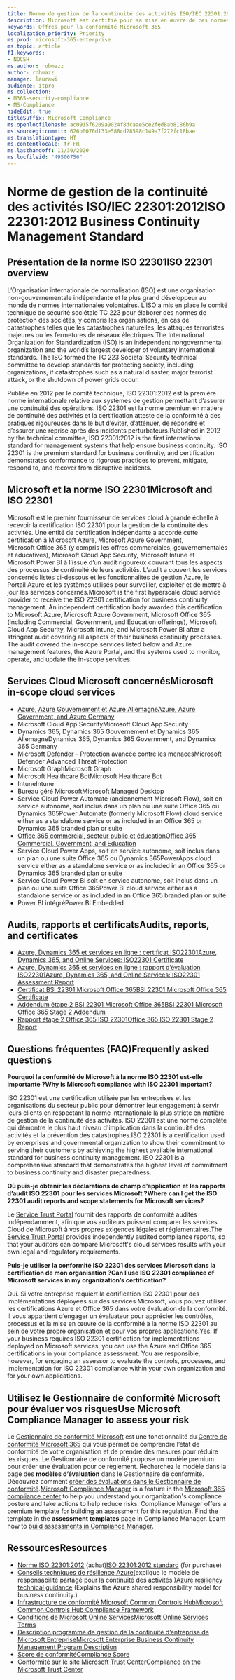```yaml
---
title: Norme de gestion de la continuité des activités ISO/IEC 22301:2012
description: Microsoft est certifié pour sa mise en œuvre de ces normes de gestion de la continuité des activités.
keywords: Offres pour la conformité Microsoft 365
localization_priority: Priority
ms.prod: microsoft-365-enterprise
ms.topic: article
f1.keywords:
- NOCSH
ms.author: robmazz
author: robmazz
manager: laurawi
audience: itpro
ms.collection:
- M365-security-compliance
- MS-Compliance
hideEdit: true
titleSuffix: Microsoft Compliance
ms.openlocfilehash: ac0915f6209a9024f8dcaae5ce2fed8ab8186b9a
ms.sourcegitcommit: 626b0076d133e588cd28598c149a7f272fc18bae
ms.translationtype: HT
ms.contentlocale: fr-FR
ms.lasthandoff: 11/30/2020
ms.locfileid: "49506756"
---
```

# <a name="iso-223012012-business-continuity-management-standard"></a><span data-ttu-id="63400-104">Norme de gestion de la continuité des activités ISO/IEC 22301:2012</span><span class="sxs-lookup"><span data-stu-id="63400-104">ISO 22301:2012 Business Continuity Management Standard</span></span>

## <a name="iso-22301-overview"></a><span data-ttu-id="63400-105">Présentation de la norme ISO 22301</span><span class="sxs-lookup"><span data-stu-id="63400-105">ISO 22301 overview</span></span>

<span data-ttu-id="63400-p101">L’Organisation internationale de normalisation (ISO) est une organisation non-gouvernementale indépendante et le plus grand développeur au monde de normes internationales volontaires. L’ISO a mis en place le comité technique de sécurité sociétale TC 223 pour élaborer des normes de protection des sociétés, y compris les organisations, en cas de catastrophes telles que les catastrophes naturelles, les attaques terroristes majeures ou les fermetures de réseaux électriques.</span><span class="sxs-lookup"><span data-stu-id="63400-p101">The International Organization for Standardization (ISO) is an independent nongovernmental organization and the world’s largest developer of voluntary international standards. The ISO formed the TC 223 Societal Security technical committee to develop standards for protecting society, including organizations, if catastrophes such as a natural disaster, major terrorist attack, or the shutdown of power grids occur.</span></span>

<span data-ttu-id="63400-p102">Publiée en 2012 par le comité technique, ISO 22301:2012 est la première norme internationale relative aux systèmes de gestion permettant d’assurer une continuité des opérations. ISO 22301 est la norme premium en matière de continuité des activités et la certification atteste de la conformité à des pratiques rigoureuses dans le but d’éviter, d’atténuer, de répondre et d’assurer une reprise après des incidents perturbateurs.</span><span class="sxs-lookup"><span data-stu-id="63400-p102">Published in 2012 by the technical committee, ISO 22301:2012 is the first international standard for management systems that help ensure business continuity. ISO 22301 is the premium standard for business continuity, and certification demonstrates conformance to rigorous practices to prevent, mitigate, respond to, and recover from disruptive incidents.</span></span>

## <a name="microsoft-and-iso-22301"></a><span data-ttu-id="63400-110">Microsoft et la norme ISO 22301</span><span class="sxs-lookup"><span data-stu-id="63400-110">Microsoft and ISO 22301</span></span>

<span data-ttu-id="63400-p103">Microsoft est le premier fournisseur de services cloud à grande échelle à recevoir la certification ISO 22301 pour la gestion de la continuité des activités. Une entité de certification indépendante a accordé cette certification à Microsoft Azure, Microsoft Azure Government, Microsoft Office 365 (y compris les offres commerciales, gouvernementales et éducatives), Microsoft Cloud App Security, Microsoft Intune et Microsoft Power BI à l’issue d’un audit rigoureux couvrant tous les aspects des processus de continuité de leurs activités. L’audit a couvert les services concernés listés ci-dessous et les fonctionnalités de gestion Azure, le Portail Azure et les systèmes utilisés pour surveiller, exploiter et de mettre à jour les services concernés.</span><span class="sxs-lookup"><span data-stu-id="63400-p103">Microsoft is the first hyperscale cloud service provider to receive the ISO 22301 certification for business continuity management. An independent certification body awarded this certification to Microsoft Azure, Microsoft Azure Government, Microsoft Office 365 (including Commercial, Government, and Education offerings), Microsoft Cloud App Security, Microsoft Intune, and Microsoft Power BI after a stringent audit covering all aspects of their business continuity processes. The audit covered the in-scope services listed below and Azure management features, the Azure Portal, and the systems used to monitor, operate, and update the in-scope services.</span></span>

## <a name="microsoft-in-scope-cloud-services"></a><span data-ttu-id="63400-114">Services Cloud Microsoft concernés</span><span class="sxs-lookup"><span data-stu-id="63400-114">Microsoft in-scope cloud services</span></span>

- [<span data-ttu-id="63400-115">Azure, Azure Gouvernement et Azure Allemagne</span><span class="sxs-lookup"><span data-stu-id="63400-115">Azure, Azure Government, and Azure Germany</span></span>](https://aka.ms/AzureCompliance)
- <span data-ttu-id="63400-116">Microsoft Cloud App Security</span><span class="sxs-lookup"><span data-stu-id="63400-116">Microsoft Cloud App Security</span></span>
- <span data-ttu-id="63400-117">Dynamics 365, Dynamics 365 Gouvernement et Dynamics 365 Allemagne</span><span class="sxs-lookup"><span data-stu-id="63400-117">Dynamics 365, Dynamics 365 Government, and Dynamics 365 Germany</span></span>
- <span data-ttu-id="63400-118">Microsoft Defender – Protection avancée contre les menaces</span><span class="sxs-lookup"><span data-stu-id="63400-118">Microsoft Defender Advanced Threat Protection</span></span>
- <span data-ttu-id="63400-119">Microsoft Graph</span><span class="sxs-lookup"><span data-stu-id="63400-119">Microsoft Graph</span></span>
- <span data-ttu-id="63400-120">Microsoft Healthcare Bot</span><span class="sxs-lookup"><span data-stu-id="63400-120">Microsoft Healthcare Bot</span></span>
- <span data-ttu-id="63400-121">Intune</span><span class="sxs-lookup"><span data-stu-id="63400-121">Intune</span></span>
- <span data-ttu-id="63400-122">Bureau géré Microsoft</span><span class="sxs-lookup"><span data-stu-id="63400-122">Microsoft Managed Desktop</span></span>
- <span data-ttu-id="63400-123">Service Cloud Power Automate (anciennement Microsoft Flow), soit en service autonome, soit inclus dans un plan ou une suite Office 365 ou Dynamics 365</span><span class="sxs-lookup"><span data-stu-id="63400-123">Power Automate (formerly Microsoft Flow) cloud service either as a standalone service or as included in an Office 365 or Dynamics 365 branded plan or suite</span></span>
- [<span data-ttu-id="63400-124">Office 365 commercial, secteur public et éducation</span><span class="sxs-lookup"><span data-stu-id="63400-124">Office 365 Commercial, Government, and Education</span></span>](https://go.microsoft.com/fwlink/p/?linkid=2077751)
- <span data-ttu-id="63400-125">Service Cloud Power Apps, soit en service autonome, soit inclus dans un plan ou une suite Office 365 ou Dynamics 365</span><span class="sxs-lookup"><span data-stu-id="63400-125">PowerApps cloud service either as a standalone service or as included in an Office 365 or Dynamics 365 branded plan or suite</span></span>
- <span data-ttu-id="63400-126">Service Cloud Power BI soit en service autonome, soit inclus dans un plan ou une suite Office 365</span><span class="sxs-lookup"><span data-stu-id="63400-126">Power BI cloud service either as a standalone service or as included in an Office 365 branded plan or suite</span></span>
- <span data-ttu-id="63400-127">Power BI intégré</span><span class="sxs-lookup"><span data-stu-id="63400-127">Power BI Embedded</span></span>

## <a name="audits-reports-and-certificates"></a><span data-ttu-id="63400-128">Audits, rapports et certificats</span><span class="sxs-lookup"><span data-stu-id="63400-128">Audits, reports, and certificates</span></span>

- [<span data-ttu-id="63400-129">Azure, Dynamics 365 et services en ligne : certificat ISO22301</span><span class="sxs-lookup"><span data-stu-id="63400-129">Azure, Dynamics 365, and Online Services: ISO22301 Certificate</span></span>](https://aka.ms/azureiso22301cert)
- [<span data-ttu-id="63400-130">Azure, Dynamics 365 et services en ligne : rapport d’évaluation ISO22301</span><span class="sxs-lookup"><span data-stu-id="63400-130">Azure, Dynamics 365, and Online Services: ISO22301 Assessment Report</span></span>](https://aka.ms/azureiso22301report)
- [<span data-ttu-id="63400-131">Certificat BSI 22301 Microsoft Office 365</span><span class="sxs-lookup"><span data-stu-id="63400-131">BSI 22301 Microsoft Office 365 Certificate</span></span>](https://go.microsoft.com/fwlink/p/?linkid=2092109)
- [<span data-ttu-id="63400-132">Addendum étape 2 BSI 22301 Microsoft Office 365</span><span class="sxs-lookup"><span data-stu-id="63400-132">BSI 22301 Microsoft Office 365 Stage 2 Addendum</span></span>](https://go.microsoft.com/fwlink/p/?linkid=2092209)
- [<span data-ttu-id="63400-133">Rapport étape 2 Office 365 ISO 22301</span><span class="sxs-lookup"><span data-stu-id="63400-133">Office 365 ISO 22301 Stage 2 Report</span></span>](https://go.microsoft.com/fwlink/p/?linkid=2092211)

## <a name="frequently-asked-questions"></a><span data-ttu-id="63400-134">Questions fréquentes (FAQ)</span><span class="sxs-lookup"><span data-stu-id="63400-134">Frequently asked questions</span></span>

<span data-ttu-id="63400-135">**Pourquoi la conformité de Microsoft à la norme ISO 22301 est-elle importante ?**</span><span class="sxs-lookup"><span data-stu-id="63400-135">**Why is Microsoft compliance with ISO 22301 important?**</span></span>

<span data-ttu-id="63400-p104">ISO 22301 est une certification utilisée par les entreprises et les organisations du secteur public pour démontrer leur engagement à servir leurs clients en respectant la norme internationale la plus stricte en matière de gestion de la continuité des activités. ISO 22301 est une norme complète qui démontre le plus haut niveau d'implication dans la continuité des activités et la prévention des catastrophes.</span><span class="sxs-lookup"><span data-stu-id="63400-p104">ISO 22301 is a certification used by enterprises and governmental organization to show their commitment to serving their customers by achieving the highest available international standard for business continuity management. ISO 22301 is a comprehensive standard that demonstrates the highest level of commitment to business continuity and disaster preparedness.</span></span>

<span data-ttu-id="63400-138">**Où puis-je obtenir les déclarations de champ d’application et les rapports d’audit ISO 22301 pour les services Microsoft ?**</span><span class="sxs-lookup"><span data-stu-id="63400-138">**Where can I get the ISO 22301 audit reports and scope statements for Microsoft services?**</span></span>

<span data-ttu-id="63400-139">Le [Service Trust Portal](https://aka.ms/stphelp) fournit des rapports de conformité audités indépendamment, afin que vos auditeurs puissent comparer les services Cloud de Microsoft à vos propres exigences légales et réglementaires.</span><span class="sxs-lookup"><span data-stu-id="63400-139">The [Service Trust Portal](https://aka.ms/stphelp) provides independently audited compliance reports, so that your auditors can compare Microsoft's cloud services results with your own legal and regulatory requirements.</span></span>

<span data-ttu-id="63400-140">**Puis-je utiliser la conformité ISO 22301 des services Microsoft dans la certification de mon organisation ?**</span><span class="sxs-lookup"><span data-stu-id="63400-140">**Can I use ISO 22301 compliance of Microsoft services in my organization’s certification?**</span></span>

<span data-ttu-id="63400-p105">Oui. Si votre entreprise requiert la certification ISO 22301 pour des implémentations déployées sur des services Microsoft, vous pouvez utiliser les certifications Azure et Office 365 dans votre évaluation de la conformité. Il vous appartient d’engager un évaluateur pour apprécier les contrôles, processus et la mise en œuvre de la conformité à la norme ISO 22301 au sein de votre propre organisation et pour vos propres applications.</span><span class="sxs-lookup"><span data-stu-id="63400-p105">Yes. If your business requires ISO 22301 certification for implementations deployed on Microsoft services, you can use the Azure and Office 365 certifications in your compliance assessment. You are responsible, however, for engaging an assessor to evaluate the controls, processes, and implementation for ISO 22301 compliance within your own organization and for your own applications.</span></span>

## <a name="use-microsoft-compliance-manager-to-assess-your-risk"></a><span data-ttu-id="63400-144">Utilisez le Gestionnaire de conformité Microsoft pour évaluer vos risques</span><span class="sxs-lookup"><span data-stu-id="63400-144">Use Microsoft Compliance Manager to assess your risk</span></span>

<span data-ttu-id="63400-p106">Le [Gestionnaire de conformité Microsoft](https://docs.microsoft.com/microsoft-365/compliance/compliance-manager) est une fonctionnalité du [Centre de conformité Microsoft 365](https://docs.microsoft.com/microsoft-365/compliance/microsoft-365-compliance-center) qui vous permet de comprendre l’état de conformité de votre organisation et de prendre des mesures pour réduire les risques. Le Gestionnaire de conformité propose un modèle premium pour créer une évaluation pour ce règlement. Recherchez le modèle dans la page des **modèles d’évaluation** dans le Gestionnaire de conformité. Découvrez comment [créer des évaluations dans le Gestionnaire de conformité](https://docs.microsoft.com/microsoft-365/compliance/compliance-manager-assessments).</span><span class="sxs-lookup"><span data-stu-id="63400-p106">[Microsoft Compliance Manager](https://docs.microsoft.com/microsoft-365/compliance/compliance-manager) is a feature in the [Microsoft 365 compliance center](https://docs.microsoft.com/microsoft-365/compliance/microsoft-365-compliance-center) to help you understand your organization's compliance posture and take actions to help reduce risks. Compliance Manager offers a premium template for building an assessment for this regulation. Find the template in the **assessment templates** page in Compliance Manager. Learn how to [build assessments in Compliance Manager](https://docs.microsoft.com/microsoft-365/compliance/compliance-manager-assessments).</span></span>

## <a name="resources"></a><span data-ttu-id="63400-149">Ressources</span><span class="sxs-lookup"><span data-stu-id="63400-149">Resources</span></span>

- <span data-ttu-id="63400-150">[Norme ISO 22301:2012](https://www.iso.org/iso/home/store/catalogue_tc/catalogue_detail.htm?csnumber=50038) (achat)</span><span class="sxs-lookup"><span data-stu-id="63400-150">[ISO 22301:2012 standard](https://www.iso.org/iso/home/store/catalogue_tc/catalogue_detail.htm?csnumber=50038) (for purchase)</span></span>
- <span data-ttu-id="63400-151">[Conseils techniques de résilience Azure](https://docs.microsoft.com/azure/architecture/framework/resiliency/overview)(explique le modèle de responsabilité partagé pour la continuité des activités.)</span><span class="sxs-lookup"><span data-stu-id="63400-151">[Azure resiliency technical guidance](https://docs.microsoft.com/azure/architecture/framework/resiliency/overview) (Explains the Azure shared responsibility model for business continuity.)</span></span>
- [<span data-ttu-id="63400-152">Infrastructure de conformité Microsoft Common Controls Hub</span><span class="sxs-lookup"><span data-stu-id="63400-152">Microsoft Common Controls Hub Compliance Framework</span></span>](https://www.microsoft.com/trustcenter/common-controls-hub)
- [<span data-ttu-id="63400-153">Conditions de Microsoft Online Services</span><span class="sxs-lookup"><span data-stu-id="63400-153">Microsoft Online Services Terms</span></span>](https://aka.ms/Online-Services-Terms)
- [<span data-ttu-id="63400-154">Description programme de gestion de la continuité d’entreprise de Microsoft Entreprise</span><span class="sxs-lookup"><span data-stu-id="63400-154">Microsoft Enterprise Business Continuity Management Program Description</span></span>](https://go.microsoft.com/fwlink/p/?linkid=2092212)
- [<span data-ttu-id="63400-155">Score de conformité</span><span class="sxs-lookup"><span data-stu-id="63400-155">Compliance Score</span></span>](https://docs.microsoft.com/microsoft-365/compliance/compliance-manager)
- [<span data-ttu-id="63400-156">Conformité sur le site Microsoft Trust Center</span><span class="sxs-lookup"><span data-stu-id="63400-156">Compliance on the Microsoft Trust Center</span></span>](https://www.microsoft.com/trust-center/compliance/compliance-overview)
